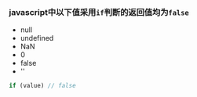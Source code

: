 ### javascript中以下值采用`if`判断的返回值均为`false`
* null
* undefined
* NaN
* 0
* false
* ''
```javascript
if (value) // false
```
